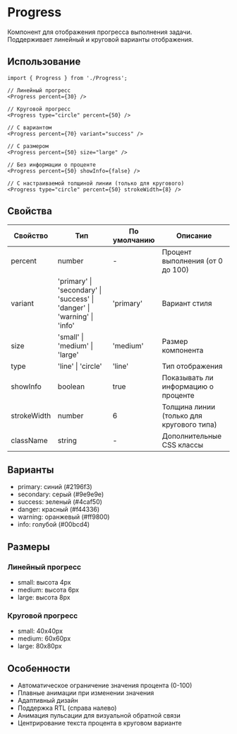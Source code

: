 # Progress

Компонент для отображения прогресса выполнения задачи. Поддерживает линейный и круговой варианты отображения.

## Использование

```tsx
import { Progress } from './Progress';

// Линейный прогресс
<Progress percent={30} />

// Круговой прогресс
<Progress type="circle" percent={50} />

// С вариантом
<Progress percent={70} variant="success" />

// С размером
<Progress percent={50} size="large" />

// Без информации о проценте
<Progress percent={50} showInfo={false} />

// С настраиваемой толщиной линии (только для кругового)
<Progress type="circle" percent={50} strokeWidth={8} />
```

## Свойства

| Свойство | Тип | По умолчанию | Описание |
|----------|-----|--------------|-----------|
| percent | number | - | Процент выполнения (от 0 до 100) |
| variant | 'primary' \| 'secondary' \| 'success' \| 'danger' \| 'warning' \| 'info' | 'primary' | Вариант стиля |
| size | 'small' \| 'medium' \| 'large' | 'medium' | Размер компонента |
| type | 'line' \| 'circle' | 'line' | Тип отображения |
| showInfo | boolean | true | Показывать ли информацию о проценте |
| strokeWidth | number | 6 | Толщина линии (только для кругового типа) |
| className | string | - | Дополнительные CSS классы |

## Варианты

- primary: синий (#2196f3)
- secondary: серый (#9e9e9e)
- success: зеленый (#4caf50)
- danger: красный (#f44336)
- warning: оранжевый (#ff9800)
- info: голубой (#00bcd4)

## Размеры

### Линейный прогресс
- small: высота 4px
- medium: высота 6px
- large: высота 8px

### Круговой прогресс
- small: 40x40px
- medium: 60x60px
- large: 80x80px

## Особенности

- Автоматическое ограничение значения процента (0-100)
- Плавные анимации при изменении значения
- Адаптивный дизайн
- Поддержка RTL (справа налево)
- Анимация пульсации для визуальной обратной связи
- Центрирование текста процента в круговом варианте 